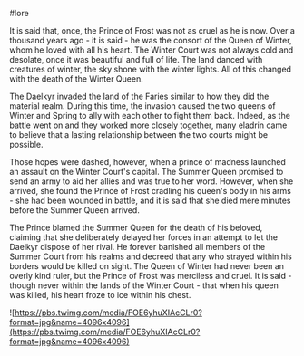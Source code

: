#lore 

It is said that, once, the Prince of Frost was not as cruel as he is now. Over a thousand years ago - it is said - he was the consort of the Queen of Winter, whom he loved with all his heart. The Winter Court was not always cold and desolate, once it was beautiful and full of life. The land danced with creatures of winter, the sky shone with the winter lights. All of this changed with the death of the Winter Queen.

The Daelkyr invaded the land of the Faries similar to how they did the material realm. During this time, the invasion caused the two queens of Winter and Spring to ally with each other to fight them back. Indeed, as the battle went on and they worked more closely together, many eladrin came to believe that a lasting relationship between the two courts might be possible.

Those hopes were dashed, however, when a prince of madness launched an assault on the Winter Court's capital. The Summer Queen promised to send an army to aid her allies and was true to her word. However, when she arrived, she found the Prince of Frost cradling his queen's body in his arms - she had been wounded in battle, and it is said that she died mere minutes before the Summer Queen arrived.

The Prince blamed the Summer Queen for the death of his beloved, claiming that she deliberately delayed her forces in an attempt to let the Daelkyr dispose of her rival. He forever banished all members of the Summer Court from his realms and decreed that any who strayed within his borders would be killed on sight. The Queen of Winter had never been an overly kind ruler, but the Prince of Frost was merciless and cruel. It is said - though never within the lands of the Winter Court - that when his queen was killed, his heart froze to ice within his chest.

![https://pbs.twimg.com/media/FOE6yhuXIAcCLr0?format=jpg&name=4096x4096](https://pbs.twimg.com/media/FOE6yhuXIAcCLr0?format=jpg&name=4096x4096)